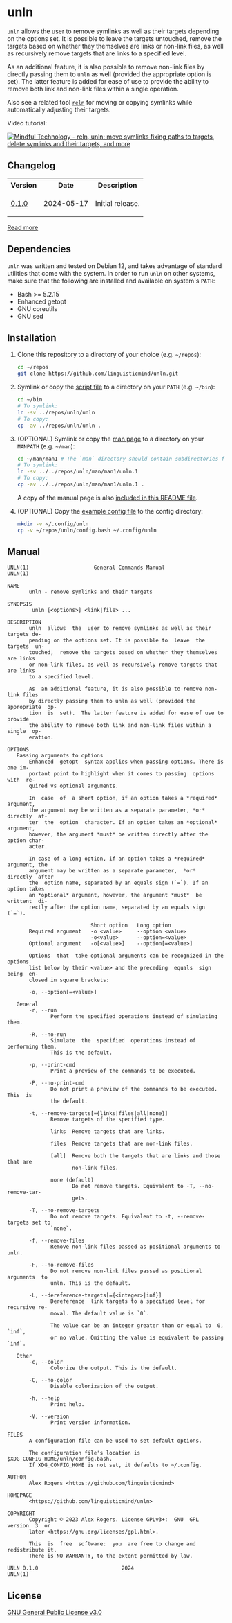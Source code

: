 # unln

`unln` allows the user to remove symlinks as well as their targets depending on the options set. It is possible to leave the targets untouched, remove the targets based on whether they themselves are links or non-link files, as well as recursively remove targets that are links to a specified level.

As an additional feature, it is also possible to remove non-link files by directly passing them to `unln` as well (provided the appropriate option is set). The latter feature is added for ease of use to provide the ability to remove both link and non-link files within a single operation.

Also see a related tool [`reln`](https://github.com/linguisticmind/reln) for moving or copying symlinks while automatically adjusting their targets.

Video tutorial:

[![Mindful Technology - reln, unln: move symlinks fixing paths to targets, delete symlinks *and* their targets, and more](https://img.youtube.com/vi/jAlPWsBIhMM/0.jpg)](https://www.youtube.com/watch?v=jAlPWsBIhMM)

## Changelog

<table>
    <tr>
        <th>Version</th>
        <th>Date</th>
        <th>Description</th>
    </tr>
    <tr>
        <td>
            <a href="https://github.com/linguisticmind/unln/releases/tag/v0.1.0">0.1.0</a>
        </td>
        <td>
            2024-05-17
        </td>
        <td>
            <p>
                Initial release.
            </p>
        </td>
    </tr>
</table>

[Read more](CHANGELOG.md)

## Dependencies

`unln` was written and tested on Debian 12, and takes advantage of standard utilities that come with the system. In order to run `unln` on other systems, make sure that the following are installed and available on system's `PATH`:

* Bash >= 5.2.15
* Enhanced getopt
* GNU coreutils
* GNU sed

## Installation

1. Clone this repository to a directory of your choice (e.g. `~/repos`):

    ```bash
    cd ~/repos
    git clone https://github.com/linguisticmind/unln.git
    ```

2. Symlink or copy the [script file](unln) to a directory on your `PATH` (e.g. `~/bin`):

    ```bash
    cd ~/bin
    # To symlink:
    ln -sv ../repos/unln/unln
    # To copy:
    cp -av ../repos/unln/unln .
    ```

3. (OPTIONAL) Symlink or copy the [man page](man/man1/unln.1) to a directory on your `MANPATH` (e.g. `~/man`):

    ```bash
    cd ~/man/man1 # The `man` directory should contain subdirectories for different manual sections: `man1`, `man2` etc.
    # To symlink:
    ln -sv ../../repos/unln/man/man1/unln.1
    # To copy:
    cp -av ../../repos/unln/man/man1/unln.1 .
    ```

    A copy of the manual page is also [included in this README file](#manual).

4. (OPTIONAL) Copy the [example config file](config.bash) to the config directory:

    ```bash
    mkdir -v ~/.config/unln
    cp -v ~/repos/unln/config.bash ~/.config/unln
    ```

## Manual

```plain
UNLN(1)                     General Commands Manual                    UNLN(1)

NAME
       unln - remove symlinks and their targets

SYNOPSIS
        unln [<options>] <link|file> ...

DESCRIPTION
       unln  allows  the  user to remove symlinks as well as their targets de‐
       pending on the options set. It is possible to  leave  the  targets  un‐
       touched,  remove the targets based on whether they themselves are links
       or non-link files, as well as recursively remove targets that are links
       to a specified level.

       As  an additional feature, it is also possible to remove non-link files
       by directly passing them to unln as well (provided the appropriate  op‐
       tion  is  set).  The latter feature is added for ease of use to provide
       the ability to remove both link and non-link files within a single  op‐
       eration.

OPTIONS
   Passing arguments to options
       Enhanced  getopt  syntax applies when passing options. There is one im‐
       portant point to highlight when it comes to passing  options  with  re‐
       quired vs optional arguments.

       In  case  of  a short option, if an option takes a *required* argument,
       the argument may be written as a separate parameter, *or* directly  af‐
       ter  the  option  character. If an option takes an *optional* argument,
       however, the argument *must* be written directly after the option char‐
       acter.

       In case of a long option, if an option takes a *required* argument, the
       argument may be written as a separate parameter,  *or*  directly  after
       the  option name, separated by an equals sign (`=`). If an option takes
       an *optional* argument, however, the argument *must*  be  writtent  di‐
       rectly after the option name, separated by an equals sign (`=`).

                           Short option   Long option
       Required argument   -o <value>     --option <value>
                           -o<value>      --option=<value>
       Optional argument   -o[<value>]    --option[=<value>]

       Options  that  take optional arguments can be recognized in the options
       list below by their <value> and the preceding  equals  sign  being  en‐
       closed in square brackets:

       -o, --option[=<value>]

   General
       -r, --run
              Perform the specified operations instead of simulating them.

       -R, --no-run
              Simulate  the  specified  operations instead of performing them.
              This is the default.

       -p, --print-cmd
              Print a preview of the commands to be executed.

       -P, --no-print-cmd
              Do not print a preview of the commands to be executed.  This  is
              the default.

       -t, --remove-targets[={links|files|all|none}]
              Remove targets of the specified type.

              links  Remove targets that are links.

              files  Remove targets that are non-link files.

              [all]  Remove both the targets that are links and those that are
                     non-link files.

              none (default)
                     Do not remove targets. Equivalent to -T, --no-remove-tar‐
                     gets.

       -T, --no-remove-targets
              Do not remove targets. Equivalent to -t, --remove-targets set to
              `none`.

       -f, --remove-files
              Remove non-link files passed as positional arguments to unln.

       -F, --no-remove-files
              Do not remove non-link files passed as positional  arguments  to
              unln. This is the default.

       -L, --dereference-targets[={<integer>|inf}]
              Dereference  link targets to a specified level for recursive re‐
              moval. The default value is `0`.

              The value can be an integer greater than or equal to  0,  `inf`,
              or no value. Omitting the value is equivalent to passing `inf`.

   Other
       -c, --color
              Colorize the output. This is the default.

       -C, --no-color
              Disable colorization of the output.

       -h, --help
              Print help.

       -V, --version
              Print version information.

FILES
       A configuration file can be used to set default options.

       The configuration file's location is $XDG_CONFIG_HOME/unln/config.bash.
       If XDG_CONFIG_HOME is not set, it defaults to ~/.config.

AUTHOR
       Alex Rogers <https://github.com/linguisticmind>

HOMEPAGE
       <https://github.com/linguisticmind/unln>

COPYRIGHT
       Copyright © 2023 Alex Rogers. License GPLv3+:  GNU  GPL  version  3  or
       later <https://gnu.org/licenses/gpl.html>.

       This  is  free  software:  you  are free to change and redistribute it.
       There is NO WARRANTY, to the extent permitted by law.

UNLN 0.1.0                           2024                              UNLN(1)
```

## License

[GNU General Public License v3.0](LICENSE)
